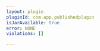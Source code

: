 ```yaml
---
layout: plugin
pluginId: com.app.publishedplugin
isJarAvailable: true
error: NONE
violations: []

---
```

